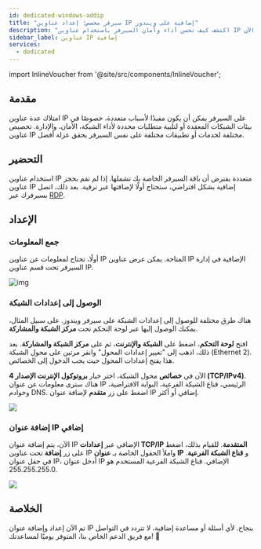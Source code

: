 ```yaml
---
id: dedicated-windows-addip
title: "سيرفر مخصص: إعداد عناوين IP إضافية على ويندوز"
description: "اكتشف كيف تحسن أداء وأمان السيرفر باستخدام عناوين IP متعددة بفعالية → تعلّم المزيد الآن"
sidebar_label: عناوين IP إضافية
services:
  - dedicated
---
```


import InlineVoucher from '@site/src/components/InlineVoucher';

## مقدمة

امتلاك عدة عناوين IP على السيرفر يمكن أن يكون مفيدًا لأسباب متعددة، خصوصًا في بيئات الشبكات المعقدة أو لتلبية متطلبات محددة لأداء الشبكة، الأمان، والإدارة. تخصيص عناوين IP مختلفة لخدمات أو تطبيقات مختلفة على نفس السيرفر يحقق عزلة أفضل.

<InlineVoucher />


## التحضير

استخدام عناوين IP متعددة يفترض أن باقة السيرفر الخاصة بك تشملها. إذا لم تقم بحجز عناوين IP إضافية بشكل افتراضي، ستحتاج أولًا لإضافتها عبر ترقية. بعد ذلك، اتصل بسيرفرك عبر [RDP](dedicated-windows-userdp).




## الإعداد



### جمع المعلومات

أولًا، تحتاج لمعلومات عن عناوين IP المتاحة. يمكن عرض عناوين IP الإضافية في إدارة السيرفر تحت قسم عناوين IP.

![img](https://screensaver01.zap-hosting.com/index.php/s/zAfKskX42rMSRmb/preview)





### الوصول إلى إعدادات الشبكة

هناك طرق مختلفة للوصول إلى إعدادات الشبكة على سيرفر ويندوز. على سبيل المثال، يمكنك الوصول إليها عبر لوحة التحكم تحت **مركز الشبكة والمشاركة**.

افتح **لوحة التحكم**، اضغط على **الشبكة والإنترنت**، ثم على **مركز الشبكة والمشاركة**. بعد ذلك، اذهب إلى "تغيير إعدادات المحول" وانقر مرتين على محول الشبكة (Ethernet 2). هذا يفتح إعدادات المحول حيث يجب الدخول إلى الخصائص.

الآن في **خصائص** محول الشبكة، اختر خيار **بروتوكول الإنترنت الإصدار 4 (TCP/IPv4)**. هناك سترى معلومات عن عنوان IP الرئيسي، قناع الشبكة الفرعية، البوابة الافتراضية، وخوادم DNS. اضغط على زر **متقدم** لإضافة عنوان IP إضافي أو أكثر.

![](https://screensaver01.zap-hosting.com/index.php/s/KtBawR89RASs4Jc/preview)



### إضافة عنوان IP إضافي

الآن، يتم إضافة عنوان IP الإضافي عبر **إعدادات TCP/IP المتقدمة**. للقيام بذلك، اضغط على زر **إضافة** تحت عناوين IP واملأ الحقول الخاصة بـ **عنوان IP** و **قناع الشبكة الفرعية**. في حقل عنوان IP، أدخل عنوان IP الإضافي. قناع الشبكة الفرعية المستخدم هو 255.255.255.0.

![](https://screensaver01.zap-hosting.com/index.php/s/gsaceiYPqdiMC7x/preview)



## الخلاصة

تم الآن إعداد وإضافة عنوان IP بنجاح. لأي أسئلة أو مساعدة إضافية، لا تتردد في التواصل مع فريق الدعم الخاص بنا، المتوفر يوميًا لمساعدتك! 🙂

<InlineVoucher />